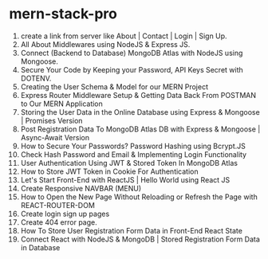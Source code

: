 # mern-stack-pro

1. create a link from server like About | Contact | Login | Sign Up.
2. All About Middlewares using NodeJS & Express JS.
3. Connect (Backend to Database) MongoDB Atlas with NodeJS using Mongoose.
4. Secure Your Code by Keeping your Password, API Keys Secret with DOTENV.
5. Creating the User Schema & Model for our MERN Project
6. Express Router Middleware Setup & Getting Data Back From POSTMAN to Our MERN Application
7. Storing the User Data in the Online Database using Express & Mongoose | Promises Version
8. Post Registration Data To MongoDB Atlas DB with Express & Mongoose | Async-Await Version
9. How to Secure Your Passwords? Password Hashing using Bcrypt.JS
10. Check Hash Password and Email & Implementing Login Functionality
11. User Authentication Using JWT & Stored Token In MongoDB Atlas
12. How to Store JWT Token in Cookie For Authentication
13. Let's Start Front-End with ReactJS | Hello World using React JS
14. Create Responsive NAVBAR (MENU)
15. How to Open the New Page Without Reloading or Refresh the Page with REACT-ROUTER-DOM
16. Create login sign up pages
17. Create 404 error page.
18. How To Store User Registration Form Data in Front-End React State
19. Connect React with NodeJS & MongoDB | Stored Registration Form Data in Database
